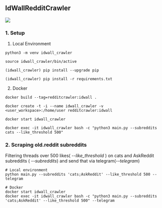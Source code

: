 ## IdWallRedditCrawler

![](assets/idwall_crawler.gif)

### 1. Setup

1. Local Environment

```
python3 -m venv idwall_crawler
```

```
source idwall_crawler/bin/active
```

```
(idwall_crawler) pip install --upgrade pip
```

```
(idwall_crawler) pip install -r requirements.txt
```

2. Docker

```
docker build --tag=redditcrawler:idwall .
```

```
docker create -t -i --name idwall_crawler -v <user_workspace>:/home/user redditcrawler:idwall
```

```
docker start idwall_crawler
```

```
docker exec -it idwall_crawler bash -c "python3 main.py --subreddits cats --like_threshold 500"
```


### 2. Scraping old.reddit subreddits

Filtering threads over 500 likes( *--like_threshold* ) on cats and AskReddit subreddits ( *--subreddits*) and send that via telegram(*--telegram*)

```
# Local environment
python main.py --subreddits 'cats;AskReddit' --like_threshold 500 --telegram
```

```
# Docker
docker start idwall_crawler
docker exec -it idwall_crawler bash -c "python3 main.py --subreddits 'cats;AskReddit' --like_threshold 500" --telegram
```

